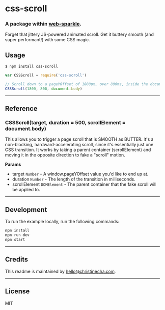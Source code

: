# css-scroll
### A package within [web-sparkle](https://github.com/christinecha/web-sparkle).
Forget that jittery JS-powered animated scroll. Get it buttery smooth (and super performant!) with some CSS magic.

## Usage

````sh
$ npm install css-scroll
````

````js
var CSSScroll = require('css-scroll')

// Scroll down to a pageYOffset of 1800px, over 800ms, inside the document body.
CSSScroll(1800, 800, document.body)
````

---

## Reference

### CSSScroll(target, duration = 500, scrollElement = document.body)
This allows you to trigger a page scroll that is SMOOTH as BUTTER.
It's a non-blocking, hardward-accelerating scroll, since it's essentially just one
CSS transition. It works by taking a parent container (scrollElement) and moving it
in the opposite direction to fake a "scroll" motion.

**Params**

- target `Number` - A window.pageYOffset value you'd like to end up at.
- duration `Number` - The length of the transition in milliseconds.
- scrollElement `DOMElement` - The parent container that the fake scroll will be applied to.

---

## Development
To run the example locally, run the following commands:

```sh
npm install
npm run dev
npm start
```

---

## Credits
This readme is maintained by [hello@christinecha.com](mailto:hello@christinecha.com).

---

## License
MIT
